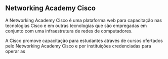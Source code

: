 ## Networking Academy Cisco

>
A Networking Academy Cisco é uma plataforma web para capacitação nas tecnologias Cisco e em outras tecnologias que são empregadas em conjunto com uma infraestrutura de redes de computadores.   
>

>
A  Cisco promove capacitação para estudantes através de cursos ofertados pelo Networking Academy Cisco e por instituiçôes credenciadas para operar as  
>
